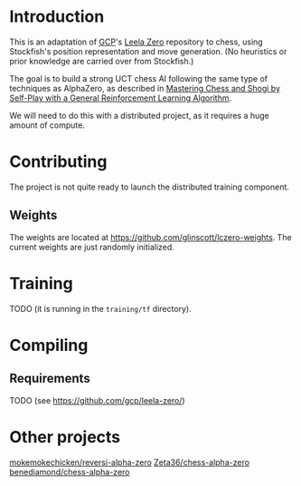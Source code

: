 # Introduction

This is an adaptation of [GCP](https://github.com/gcp)'s [Leela Zero](https://github.com/gcp/leela-zero/)
repository to chess, using Stockfish's position representation and move generation. (No heuristics or prior
knowledge are carried over from Stockfish.)

The goal is to build a strong UCT chess AI following the same type of techniques as AlphaZero, as
described in [Mastering Chess and Shogi by Self-Play with a General Reinforcement Learning Algorithm](https://arxiv.org/abs/1713.01815).

We will need to do this with a distributed project, as it requires a huge amount of compute.

# Contributing

The project is not quite ready to launch the distributed training component.

## Weights

The weights are located at https://github.com/glinscott/lczero-weights.  The current weights are
just randomly initialized.

# Training

TODO (it is running in the `training/tf` directory).

# Compiling

## Requirements

TODO (see https://github.com/gcp/leela-zero/)

# Other projects
[mokemokechicken/reversi-alpha-zero](https://github.com/mokemokechicken/reversi-alpha-zero)
[Zeta36/chess-alpha-zero](https://github.com/Zeta36/chess-alpha-zero)
[benediamond/chess-alpha-zero](https://github.com/benediamond/chess-alpha-zero/)

